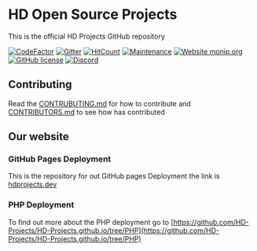 # HD Open Source Projects

This is the official HD Projects GitHub repository

[![CodeFactor](https://www.codefactor.io/repository/github/ad101-lab/hd-projects.github.io/badge)](https://www.codefactor.io/repository/github/ad101-lab/hd-projects.github.io)
[![Gitter](https://badges.gitter.im/HD-Projects/community.svg)](https://gitter.im/HD-Projects/community?utm_source=badge&utm_medium=badge&utm_campaign=pr-badge)
[![HitCount](http://hits.dwyl.com/HD-Projects/https://githubcom/HD-Projects/HD-Projectsgithubio.svg)](http://hits.dwyl.com/HD-Projects/https://githubcom/HD-Projects/HD-Projectsgithubio)
[![Maintenance](https://img.shields.io/badge/Maintained%3F-yes-green.svg)](https://github.com/HD-Projects/HD-Projects.github.io/graphs/commit-activity)
[![Website monip.org](https://img.shields.io/website-up-down-green-red/http/monip.org.svg)](http://hdprojects.dev/)
[![GitHub license](https://img.shields.io/github/license/Naereen/StrapDown.js.svg)](https://hdprojects.dev/license/)
[![Discord](https://img.shields.io/discord/591914197219016707.svg?label=&logo=discord&logoColor=ffffff&color=7389D8&labelColor=6A7EC2)](https://discord.gg/9HFzad)
## Contributing

Read the [CONTRUBUTING.md](CONTRUBUTING.md) for how to contribute and [CONTRIBUTORS.md](CONTRIBUTORS.md) to see how has contributed

## Our website

### GitHub Pages Deployment

This is the repository for out GitHub pages Deployment the link is [hdprojects.dev](hdprojects.dev)

### PHP Deployment

To find out more about the PHP deployment go to [https://github.com/HD-Projects/HD-Projects.github.io/tree/PHP](https://github.com/HD-Projects/HD-Projects.github.io/tree/PHP)
